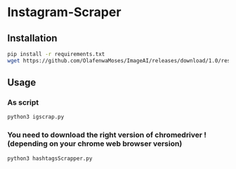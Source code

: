 # Instagram-Scraper

## Installation

```bash
pip install -r requirements.txt
wget https://github.com/OlafenwaMoses/ImageAI/releases/download/1.0/resnet50_coco_best_v2.0.1.h5 PROJECT_PATH/instagram-scraper/
```

## Usage

### As script

```bash
python3 igscrap.py
```

### You need to download the right version of chromedriver ! (depending on your chrome web browser version)

```bash
python3 hashtagsScrapper.py
```
